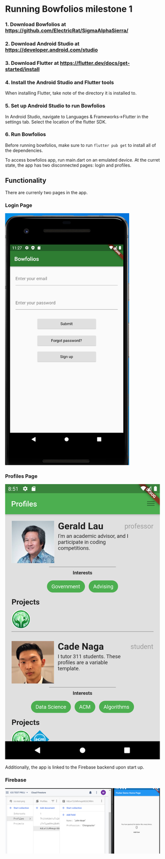 # Running Bowfolios milestone 1

### 1. Download Bowfolios at https://github.com/ElectricRat/SigmaAlphaSierra/

### 2. Download Android Studio at https://developer.android.com/studio

### 3. Download Flutter at https://flutter.dev/docs/get-started/install

### 4. Install the Android Studio and Flutter tools

When installing Flutter, take note of the directory it is installed to.

### 5. Set up Android Studio to run Bowfolios

In Android Studio, navigate to Languages & Frameworks->Flutter in the settings tab.
Select the location of the flutter SDK.

### 6. Run Bowfolios

Before running bowfolios, make sure to run `flutter pub get` to install all
of the dependencies.

To access bowfolios app, run main.dart on an emulated device. At the curret state,
the app has two disconnected pages: login and profiles.

## Functionality

There are currenly two pages in the app.

### Login Page
![](images/login.png)

### Profiles Page
![](images/profiles.png)

Additionally, the app is linked to the Firebase backend upon start up.

### Firebase
![](images/firebase.png)
